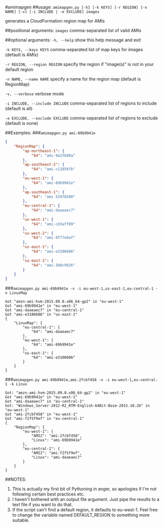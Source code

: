 #amimapgen
##usage:
`amimapgen.py [-h] [-k KEYS] [-r REGION] [-n NAME] [-v] [-i INCLUDE | -e EXCLUDE] images`

generates a CloudFormation region map for AMIs

##positional arguments:
`images` comma-separated list of valid AMIs

##optional arguments:
`-h, --help` show this help message and exit

`-k KEYS, --keys KEYS` comma-separated list of map keys for images (default is AMIx)

`-r REGION, --region REGION` specify the region if "image(s)" is not in your default region

`-n NAME, --name NAME` specify a name for the region map (default is RegionMap)

`-v, --verbose` verbose mode

`-i INCLUDE, --include INCLUDE` comma-separated list of regions to include (default is all)

`-e EXCLUDE, --exclude EXCLUDE` comma-separated list of regions to exclude (default is none)

##Examples:
###`amimapgen.py ami-69b9941e`
```json
{
    "RegionMap": {
        "ap-northeast-1": {
            "64": "ami-9a2fb89a"
        },
        "ap-southeast-2": {
            "64": "ami-c11856fb"
        },
        "eu-west-1": {
            "64": "ami-69b9941e"
        },
        "ap-southeast-1": {
            "64": "ami-52978200"
        },
        "eu-central-1": {
            "64": "ami-daaeaec7"
        },
        "us-west-1": {
            "64": "ami-cd3aff89"
        },
        "us-west-2": {
            "64": "ami-9ff7e8af"
        },
        "us-east-1": {
            "64": "ami-e3106686"
        },
        "sa-east-1": {
            "64": "ami-3b0c9926"
        }
    }
}
```
###`amimapgen.py ami-69b9941e -v -i eu-west-1,us-east-1,eu-central-1 -n LinuxMap`
```
Got "amzn-ami-hvm-2015.09.0.x86_64-gp2" in "eu-west-1"
Got "ami-69b9941e" in "eu-west-1"
Got "ami-daaeaec7" in "eu-central-1"
Got "ami-e3106686" in "us-east-1"
{
    "LinuxMap": {
        "eu-central-1": {
            "64": "ami-daaeaec7"
        },
        "eu-west-1": {
            "64": "ami-69b9941e"
        },
        "us-east-1": {
            "64": "ami-e3106686"
        }
    }
}
```
###`amimapgen.py ami-69b9941e,ami-2fcbf458 -v -i eu-west-1,eu-central-1 -k Linux`
```
Got: "amzn-ami-hvm-2015.09.0.x86_64-gp2" in "eu-west-1"
Got "ami-69b9941e" in "eu-west-1"
Got "ami-daaeaec7" in "eu-central-1"
Got: "Windows_Server-2012-R2_RTM-English-64Bit-Base-2015.10.26" in "eu-west-1"
Got "ami-2fcbf458" in "eu-west-1"
Got "ami-f2f5f9ef" in "eu-central-1"
{
    "RegionMap": {
        "eu-west-1": {
            "AMI2": "ami-2fcbf458",
            "Linux": "ami-69b9941e"
        },
        "eu-central-1": {
            "AMI2": "ami-f2f5f9ef",
            "Linux": "ami-daaeaec7"
        }
    }
}
```
##NOTES:
1. This is actually my first bit of Pythoning in anger, so apologies if I'm not following certain best practices etc.
1. I haven't bothered with an output file argument. Just pipe the results to a text file if you want to do that.
1. If the script can't find a default region, it defaults to eu-west-1. Feel free to change the variable named DEFAULT_REGION to something more suitable.
